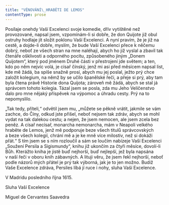```yaml
---
title: "VĚNOVÁNÍ\_HRABĚTI DE LEMOS"
contentType: prose
---
```


<section>

Posílaje onehdy Vaší Excelenci svoje komedie, dřív vytištěné než provozované, napsal jsem, vzpomínám-li si dobře, že don Quijote již obul ostruhy hodlaje jít složit poklonu Vaší Excelenci. A nyní pravím, že je již na cestě, a dojde-li dobře, myslím, že bude Vaší Excelenci přece k něčemu dobrý, neboť ze všech stran na mne naléhají, abych ho již vyslal a zbavil tak čtenáře ošklivosti a odporného pocitu, způsobeného jiným „Donem Quijotem“, který pod jménem Druhé části v přestrojení jde světem; a ten, kdo po něm nejvíc volá, je císař čínský, jenž mi asi před měsícem napsal list, kde mě žádá, ba spíše snažně prosí, abych mu jej poslal, ježto prý chce založit kolegium, na němž by se učilo španělské řeči, a přeje si prý, aby tam byla čtena právě Historie dona Quijota; zároveň mě žádá, abych se stal já správcem tohoto kolegia. Tázal jsem se posla, zda mu Jeho Veličenstvo dalo pro mne nějaký příspěvek na výpomoc a úhradu cesty. Prý na to nepomyslilo.

„Tak tedy, příteli,“ odvětil jsem mu, „můžete se pěkně vrátit, jak­mile se vám zachce, do Číny, odkud jste přišel, neboť nejsem tak zdráv, abych se mohl vydat na tak dalekou cestu; a nejen, že jsem nemocen, ale jsem zcela bez peněz. A císař necísař, monarcha nemonarcha, mám v Neapoli velkého hraběte de Lemos, jenž mě podporuje beze všech titulů správcovských a beze všech kolegií, chrání mě a je ke mně více milostiv, než si dokáži přát.“ S tím jsem se s ním rozloučil a sám se loučím nabízeje Vaší Excelenci „Soužení Persila a Sigismundy“, knihu již ukončím za čtyři měsíce, dovolí-li Bůh. Kterážto kniha je jistě buď nejhorší, buď nejlepší, jež byla napsána v naší řeči v oboru knih zábavných. A lituji věru, že jsem řekl nejhorší, neboť podle názorů mých přátel je prý tak výborná, jak je to jen možno. Budiž Vaše Excelence zdráva, Persiles líbá jí ruce i nohy, sluha Vaší Excelence.

</section>

<section>

V Madridu posledního října 1615. 

Sluha Vaší Excelence

Miguel de Cervantes Saavedra

</section>
